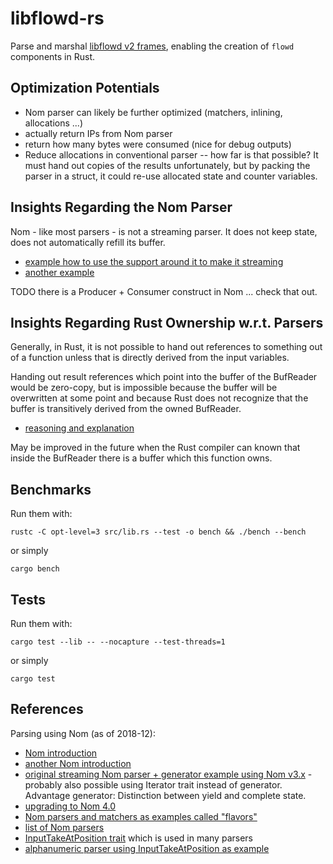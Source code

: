 # libflowd-rs

Parse and marshal [libflowd v2 frames](https://github.com/ERnsTL/flowd), enabling the creation of ```flowd``` components in Rust.


## Optimization Potentials

* Nom parser can likely be further optimized (matchers, inlining, allocations ...)
* actually return IPs from Nom parser
* return how many bytes were consumed (nice for debug outputs)
* Reduce allocations in conventional parser -- how far is that possible?
	  It must hand out copies of the results unfortunately, but by packing the parser in a struct, it could re-use allocated state and counter variables.


## Insights Regarding the Nom Parser

Nom - like most parsers - is not a streaming parser. It does not keep state, does not automatically refill its buffer.

* [example how to use the support around it to make it streaming](https://github.com/Geal/generator_nom)
* [another example](https://stackoverflow.com/questions/46876879/how-do-i-create-a-streaming-parser-in-nom)

TODO there is a Producer + Consumer construct in Nom ... check that out.


## Insights Regarding Rust Ownership w.r.t. Parsers

Generally, in Rust, it is not possible to hand out references to something out of a function unless that is directly derived from the input variables.

Handing out result references which point into the buffer of the BufReader would be zero-copy, but is impossible because the buffer will be overwritten at some point and because Rust does not recognize that the buffer is transitively derived from the owned BufReader.

* [reasoning and explanation](https://stackoverflow.com/questions/35664419/how-do-i-duplicate-a-u8-slice)

May be improved in the future when the Rust compiler can known that inside the BufReader there is a buffer which this function owns.


## Benchmarks

Run them with:

```
rustc -C opt-level=3 src/lib.rs --test -o bench && ./bench --bench
```

or simply

```
cargo bench
```


## Tests

Run them with:

```
cargo test --lib -- --nocapture --test-threads=1
```

or simply

```
cargo test
```


## References

Parsing using Nom (as of 2018-12):

* [Nom introduction](https://stevedonovan.github.io/rust-gentle-intro/nom-intro.html)
* [another Nom introduction](http://siciarz.net/24-days-rust-nom-part-1/)
* [original streaming Nom parser + generator example using Nom v3.x](https://github.com/Geal/generator_nom/blob/master/src/main.rs) - probably also possible using Iterator trait instead of generator. Advantage generator: Distinction between yield and complete state.
* [upgrading to Nom 4.0](https://github.com/Geal/nom/blob/master/doc/upgrading_to_nom_4.md)
* [Nom parsers and matchers as examples called "flavors"](https://github.com/rust-av/flavors/blob/master/src/parser.rs)
* [list of Nom parsers](https://github.com/Geal/nom/blob/master/doc/choosing_a_combinator.md)
* [InputTakeAtPosition trait](https://github.com/Geal/nom/blob/a88a6f8d3fe3cf41ef682bbfec1fd72f08edcf95/src/traits.rs#L499) which is used in many parsers
* [alphanumeric parser using InputTakeAtPosition as example](https://github.com/Geal/snack/blob/415a689bcdd6b0a3a4d61365237bee9c45dd2f91/src/nom.rs#L186)
